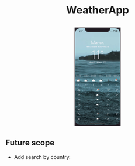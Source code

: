 <h1 align="center">WeatherApp</h1>
<h2 align="center">
  
  <p align="center">
  <img src="./Readme-assets/1.png" width="25%"> 
  </p>
  
  ## Future scope


- Add search by country.
